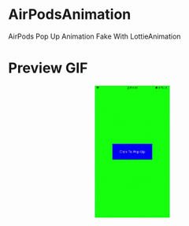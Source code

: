 # AirPodsAnimation

AirPods Pop Up Animation Fake With LottieAnimation

# Preview GIF
<div align=center> <img src='https://github.com/Peter-Huang0623/AirPodsAnimation/blob/master/ScreenFlow.gif' width='30%' height='30%'>



